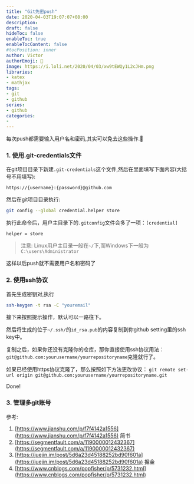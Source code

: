 ```yaml
---
title: "Git免密push"
date: 2020-04-03T19:07:07+08:00
description:
draft: false
hideToc: false
enableToc: true
enableTocContent: false
#tocPosition: inner
author: Victor
authorEmoji: 👻
image: https://i.loli.net/2020/04/03/xw9tEWQy1L2cJHm.png
libraries:
- katex
- mathjax
tags:
- git
- github
series:
- github
categories:
-
---
```




每次push都需要输入用户名和密码,其实可以免去这些操作.:articulated_lorry:

<!--more-->

### 1. 使用.git-credentials文件

在git项目目录下新建`.git-credentials`这个文件,然后在里面填写下面内容(大括号不用填写):

```
https://{username}:{password}@github.com
```

然后在git项目目录执行:

```bash
git config --global credential.helper store
```

执行此命令后，用户主目录下的`.gitconfig`文件会多了一项：`[credential]`

```
helper = store
```

> 注意: Linux用户主目录一般在`~/`下,而Windows下一般为`C:\users\Administrator`

这样以后push就不需要用户名和密码了



### 2. 使用ssh协议

首先生成密钥对,执行

```bash
ssh-keygen -t rsa -C "youremail"
```

接下来按照提示操作，默认可以一路往下。

然后将生成的位于`~/.ssh/`的`id_rsa.pub`的内容复制到你github setting里的ssh key中。

复制之后，如果你还没有克隆你的仓库，那你直接使用ssh协议用法：`git@github.com:yourusername/yourrepositoryname`克隆就行了。

如果已经使用https协议克隆了，那么按照如下方法更改协议：
`git remote set-url origin git@github.com:yourusername/yourrepositoryname.git`

Done!

### 3. 管理多git账号

参考:

1. [https://www.jianshu.com/p/f7f4142a1556](https://www.jianshu.com/p/f7f4142a1556) 简书
2. [https://segmentfault.com/a/1190000012432367](https://segmentfault.com/a/1190000012432367)
3. [https://juejin.im/post/5d6a23d45188252bd90f601a](https://juejin.im/post/5d6a23d45188252bd90f601a) 掘金
4. [https://www.cnblogs.com/popfisher/p/5731232.html](https://www.cnblogs.com/popfisher/p/5731232.html)

